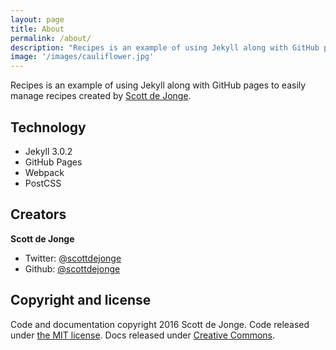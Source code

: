 ```yaml
---
layout: page
title: About
permalink: /about/
description: "Recipes is an example of using Jekyll along with GitHub pages to easily manage recipes."
image: '/images/cauliflower.jpg'
---
```


Recipes is an example of using Jekyll along with GitHub pages to easily manage recipes created by [Scott de Jonge](https://twitter.com/scottdejonge).

## Technology

* Jekyll 3.0.2
* GitHub Pages
* Webpack
* PostCSS

## Creators

**Scott de Jonge**

- Twitter: [@scottdejonge](https://twitter.com/scottdejonge)
- Github: [@scottdejonge](https://github.com/scottdejonge)

## Copyright and license

Code and documentation copyright 2016 Scott de Jonge. Code released under [the MIT license](https://github.com/scottdejonge/recipes/LICENSE). Docs released under [Creative Commons](https://github.com/scottdejonge/recipes/LICENSE).